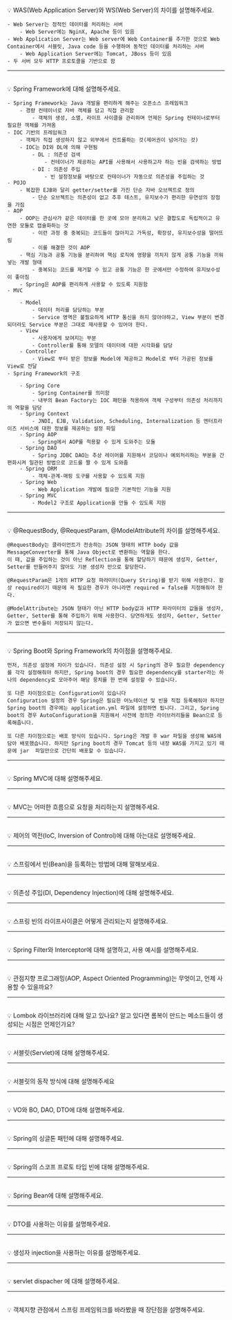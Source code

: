 <br>
💡 WAS(Web Application Server)와 WS(Web Server)의 차이를 설명해주세요.

```
- Web Server는 정적인 데이터를 처리하는 서버
    - Web Server에는 NginX, Apache 등이 있음
- Web Application Server는 Web server에 Web Container를 추가한 것으로 Web Container에서 서블릿, Java code 등을 수행하여 동적인 데이터를 처리하는 서버
    - Web Application Server에는 Tomcat, JBoss 등이 있음
- 두 서버 모두 HTTP 프로토콜을 기반으로 함
```

---
<br>
💡 Spring Framework에 대해 설명해주세요.

```
- Spring Framework는 Java 개발을 편리하게 해주는 오픈소스 프레임워크
    - 경량 컨테이너로 자바 객체를 담고 직접 관리함
        - 객체의 생성, 소멸, 라이프 사이클을 관리하며 언제든 Spring 컨테이너로부터 필요한 객체를 가져옴
- IOC 기반의 프레임워크
    - 객체가 직접 생성하지 않고 외부에서 컨트롤하는 것(제어권이 넘어가는 것)
    - IOC는 DI와 DL에 의해 구현됨
        - DL : 의존성 검색
            - 컨테이너가 제공하는 API를 사용해서 사용하고자 하는 빈을 검색하는 방법
        - DI : 의존성 주입
            - 빈 설정정보를 바탕으로 컨테이너가 자동으로 의존성을 주입하는 것
- POJO
    - 복잡한 EJB와 달리 getter/setter를 가진 단순 자바 오브젝트로 정의
        - 단순 오브젝트는 의존성이 없고 추후 테스트, 유지보수가 편리한 유연성의 장점을 가짐
- AOP
    - OOP는 관심사가 같은 데이터를 한 곳에 모아 분리하고 낮은 결합도로 독립적이고 유연한 모듈로 캡슐화하는 것
        - 이런 과정 중 중복되는 코드들이 많아지고 가독성, 확장성, 유지보수성을 떨어뜨림
        - 이를 해결한 것이 AOP
    - 핵심 기능과 공통 기능을 분리하여 핵심 로직에 영향을 끼치지 않게 공통 기능을 끼워넣는 개발 형태
        - 중복되는 코드를 제거할 수 있고 공통 기능은 한 곳에서만 수정하여 유지보수성이 좋아짐
    - Spring은 AOP를 편리하게 사용할 수 있도록 지원함
- MVC
    
    - Model
        - 데이터 처리를 담당하는 부분
        - Service 영역은 불필요하게 HTTP 통신을 하지 않아야하고, View 부분이 변경되더라도 Service 부분은 그대로 재사용할 수 있어야 한다.
    - View
        - 사용자에게 보여지는 부분
        - Controller를 통해 모델의 데이터에 대한 시각화를 담당
    - Controller
        - View로 부터 받은 정보를 Model에 제공하고 Model로 부터 가공된 정보를 View로 전달
- Spring Framework의 구조
    
    - Spring Core
        - Spring Container를 의미함
        - 내부의 Bean Factory는 IOC 패턴을 적용하여 객체 구성부터 의존성 처리까지의 역할을 담당
    - Spring Context
        - JNDI, EJB, Validation, Scheduling, Internalization 등 엔터프라이즈 서비스에 대한 정보를 제공하는 설정 파일
    - Spring AOP
        - Spring에서 AOP를 적용할 수 있게 도와주는 모듈
    - Spring DAO
        - Spring JDBC DAO는 추상 레이어를 지원해서 코딩이나 예외처리하는 부분을 간편화시켜 일관된 방법으로 코드를 짤 수 있게 도와줌
    - Spring ORM
        - 객체-관계-매핑 도구를 사용할 수 있도록 지원
    - Spring Web
        - Web Application 개발에 필요한 기본적인 기능을 지원
    - Spring MVC
        - Model2 구조로 Application을 만들 수 있도록 지원
```

---
<br>
💡 @RequestBody, @RequestParam, @ModelAttribute의 차이를 설명해주세요.  

```
@RequestBody는 클라이언트가 전송하는 JSON 형태의 HTTP body 값을 MessageConverter를 통해 Java Object로 변환하는 역할을 한다.  
이 때, 값을 주입하는 것이 아닌 Reflection을 통해 할당하기 때문에 생성자, Getter, Setter를 만들어주지 않아도 기본 생성자 만으로 할당한다.  

@RequestParam은 1개의 HTTP 요청 파라미터(Query String)를 받기 위해 사용한다. 항상 required이기 때문에 꼭 필요한 경우가 아니라면 required = false를 지정해줘야 한다.  

@ModelAttribute는 JSON 형태가 아닌 HTTP body값과 HTTP 파라미터의 값들을 생성자, Getter, Setter를 통해 주입하기 위해 사용한다. 당연하게도 생성자, Getter, Setter가 없으면 변수들이 저장되지 않는다.
```

---
<br>
💡 Spring Boot와 Spring Framework의 차이점을 설명해주세요.  

```
먼저, 의존성 설정에 차이가 있습니다. 의존성 설정 시 Spring의 경우 필요한 dependency를 각각 설정해줘야 하지만, Spring boot의 경우 필요한 dependency를 starter라는 하나의 dependency로 모아주어 해당 뭉치를 한 번에 설정할 수 있습니다.  

또 다른 차이점으로는 Configuration이 있습니다  
Configuration 설정의 경우 Spring은 필요한 어노테이션 및 빈을 직접 등록해줘야 하지만 Spring boot의 경우에는 application.yml 파일에 설정하면 됩니다. 그리고, Spring boot의 경우 AutoConfiguration을 지원해서 사전에 정의한 라이브러리들을 Bean으로 등록해줍니다.  

또 다른 차이점으로는 배포 방식이 있습니다. Spring은 개발 후 war 파일을 생성해 WAS에 담아 배포했습니다. 하지만 Spring boot의 경우 Tomcat 등의 내장 WAS를 가지고 있기 때문에 jar  파일만으로 간단히 배포할 수 있습니다.
```

---
<br>
💡 Spring MVC에 대해 설명해주세요.

---
<br>
💡 MVC는 어떠한 흐름으로 요청을 처리하는지 설명해주세요.

---
<br>
💡 제어의 역전(IoC, Inversion of Control)에 대해 아는대로 설명해주세요.

---
<br>
💡 스프링에서 빈(Bean)을 등록하는 방법에 대해 말해보세요.

---
<br>
💡 의존성 주입(DI, Dependency Injection)에 대해 설명해주세요.

---
<br>
💡 스프링 빈의 라이프사이클은 어떻게 관리되는지 설명해주세요.

---
<br>
💡 Spring Filter와 Interceptor에 대해 설명하고, 사용 예시를 설명해주세요.

---
<br>
💡 관점지향 프로그래밍(AOP, Aspect Oriented Programming)는 무엇이고, 언제 사용할 수 있을까요?

---
<br>
💡 Lombok 라이브러리에 대해 알고 있나요? 알고 있다면 롬복이 만드는 메소드들이 생성되는 시점은 언제인가요?

---
<br>
💡 서블릿(Servlet)에 대해 설명해주세요.

---
<br>
💡 서블릿의 동작 방식에 대해 설명해주세요

---
<br>
💡 VO와 BO, DAO, DTO에 대해 설명해주세요.

---
<br>
💡 Spring의 싱글톤 패턴에 대해 설명해주세요.

---
<br>
💡 Spring의 스코프 프로토 타입 빈에 대해 설명해주세요.

---
<br>
💡 Spring Bean에 대해 설명해주세요.

---
<br>
💡 DTO를 사용하는 이유를 설명해주세요.

---
<br>
💡 생성자 injection을 사용하는 이유를 설명해주세요.

---
<br>
💡 servlet dispacher 에 대해 설명해주세요.

---
<br>
💡 객체지향 관점에서 스프링 프레임워크를 바라봤을 때 장단점을 설명해주세요.
